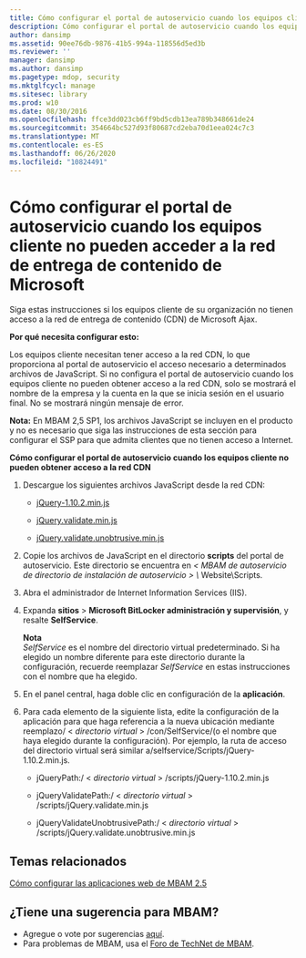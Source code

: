 ```yaml
---
title: Cómo configurar el portal de autoservicio cuando los equipos cliente no pueden acceder a la red de entrega de contenido de Microsoft
description: Cómo configurar el portal de autoservicio cuando los equipos cliente no pueden acceder a la red de entrega de contenido de Microsoft
author: dansimp
ms.assetid: 90ee76db-9876-41b5-994a-118556d5ed3b
ms.reviewer: ''
manager: dansimp
ms.author: dansimp
ms.pagetype: mdop, security
ms.mktglfcycl: manage
ms.sitesec: library
ms.prod: w10
ms.date: 08/30/2016
ms.openlocfilehash: ffce3dd023cb6ff9bd5cdb13ea789b348661de24
ms.sourcegitcommit: 354664bc527d93f80687cd2eba70d1eea024c7c3
ms.translationtype: MT
ms.contentlocale: es-ES
ms.lasthandoff: 06/26/2020
ms.locfileid: "10824491"
---
```

# Cómo configurar el portal de autoservicio cuando los equipos cliente no pueden acceder a la red de entrega de contenido de Microsoft


Siga estas instrucciones si los equipos cliente de su organización no tienen acceso a la red de entrega de contenido (CDN) de Microsoft Ajax.

**Por qué necesita configurar esto:**

Los equipos cliente necesitan tener acceso a la red CDN, lo que proporciona al portal de autoservicio el acceso necesario a determinados archivos de JavaScript. Si no configura el portal de autoservicio cuando los equipos cliente no pueden obtener acceso a la red CDN, solo se mostrará el nombre de la empresa y la cuenta en la que se inicia sesión en el usuario final. No se mostrará ningún mensaje de error.

**Nota:**  En MBAM 2,5 SP1, los archivos JavaScript se incluyen en el producto y no es necesario que siga las instrucciones de esta sección para configurar el SSP para que admita clientes que no tienen acceso a Internet.

 

**Cómo configurar el portal de autoservicio cuando los equipos cliente no pueden obtener acceso a la red CDN**

1. Descargue los siguientes archivos JavaScript desde la red CDN:

   -   [jQuery-1.10.2.min.js](https://go.microsoft.com/fwlink/?LinkID=390515)

   -   [jQuery.validate.min.js](https://go.microsoft.com/fwlink/?LinkID=390516)

   -   [jQuery.validate.unobtrusive.min.js](https://go.microsoft.com/fwlink/?LinkID=390517)

2. Copie los archivos de JavaScript en el directorio **scripts** del portal de autoservicio. Este directorio se encuentra en <em> &lt; MBAM de autoservicio de directorio de instalación de autoservicio &gt; \\ </em> Website\\Scripts.

3. Abra el administrador de Internet Information Services (IIS).

4. Expanda **sitios** &gt; **Microsoft BitLocker administración y supervisión**, y resalte **SelfService**.

   **Nota**  
   *SelfService* es el nombre del directorio virtual predeterminado. Si ha elegido un nombre diferente para este directorio durante la configuración, recuerde reemplazar *SelfService* en estas instrucciones con el nombre que ha elegido.

     

5. En el panel central, haga doble clic en configuración de la **aplicación**.

6. Para cada elemento de la siguiente lista, edite la configuración de la aplicación para que haga referencia a la nueva ubicación mediante reemplazo/ &lt; *directorio virtual* &gt; /con/SelfService/(o el nombre que haya elegido durante la configuración). Por ejemplo, la ruta de acceso del directorio virtual será similar a/selfservice/Scripts/jQuery-1.10.2.min.js.

   -   jQueryPath:/ &lt; *directorio virtual* &gt; /scripts/jQuery-1.10.2.min.js

   -   jQueryValidatePath:/ &lt; *directorio virtual* &gt; /scripts/jQuery.validate.min.js

   -   jQueryValidateUnobtrusivePath:/ &lt; *directorio virtual* &gt; /scripts/jQuery.validate.unobtrusive.min.js



## Temas relacionados


[Cómo configurar las aplicaciones web de MBAM 2.5](how-to-configure-the-mbam-25-web-applications.md)

 

## ¿Tiene una sugerencia para MBAM?
- Agregue o vote por sugerencias [aquí](http://mbam.uservoice.com/forums/268571-microsoft-bitlocker-administration-and-monitoring). 
- Para problemas de MBAM, usa el [Foro de TechNet de MBAM](https://social.technet.microsoft.com/Forums/home?forum=mdopmbam). 





